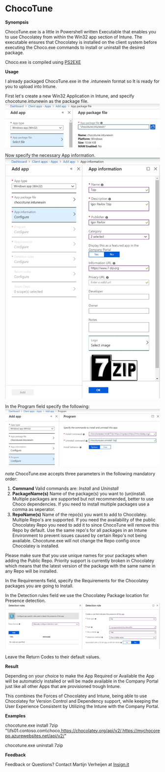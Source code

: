 # ChocoTune

**Synompsis**

ChocoTune.exe is a little in Powershell written Executable that enables you to use Chocolatey from within the Win32 app section of Intune.
The executable ensures that Chocolatey is installed on the client system before executing the Choco.exe commands to install or uninstall the desired package.

Choco.exe is compiled using [PS2EXE](https://gallery.technet.microsoft.com/scriptcenter/PS2EXE-Convert-PowerShell-9e4e07f1)

**Usage**

I already packaged ChocoTune.exe in the .intunewin format so It is ready for you to upload into Intune.

First let's create a new Win32 Application in Intune, and specify chocotune.intunewin as the package file.
![AddApp](https://github.com/insignit/ChocoTune/blob/master/Documentation/addapp.JPG)

Now specify the necessary App information.
![AppInfo](https://github.com/insignit/ChocoTune/blob/master/Documentation/appinfo.JPG)

In the Program field specify the following:
![AppProgram](https://github.com/insignit/ChocoTune/blob/master/Documentation/appprogram.JPG)

_note_
ChocoTune.exe accepts three parameters in the following mandatory order:
1. **Command**              Valid commands are: _Install_ and _Uninstall_
2. **PackageName(s)**       Name of the package(s) you want to (un)install. Multiple packages are supported but not recommended, better to use Choco dependencies. If you need to install multiple packages use a comma as seperator.
3. **RepoName(s)**          Name of the repo(s) you want to add to Chocolatey. Multiple Repo's are supported. If you need the availability of the public Chocolatey Repo you need to add it to since ChocoTune will remove this Repo by default.
Use the same repo's for all packages in an Intune Environment to prevent issues caused by certain Repo's not being available.
Chocotune.exe will not change the Repo config once Chocolatey is installed.

Please make sure that you use unique names for your packages when adding the Public Repo. Priority support is currently broken in Chocolatey which means that the latest version of the package with the same name in any Repo will be installed.

In the Requirements field, specify the Requirements for the Chocolatey packages you are going to Install.

In the Detection rules field we use the Chocolatey Package location for Presence detection.
![DetectionRules](https://github.com/insignit/ChocoTune/blob/master/Documentation/DetectionRules.JPG)

Leave the Return Codes to their default values.


**Result**

Depending on your choice to make the App Required or Available the App will be automaticly installed or will be made available in the Company Portal just like all other Apps that are provisioned trough Intune.

This combines the Forces of Chocolatey and Intune, being able to use Chocolatey for Version Control and Dependency support, while keeping the User Experience Consistent by Utilizing the Intune with the Company Portal.


**Examples**

chocotune.exe install 7zip "\\\fs01.contoso.com\choco,https://chocolatey.org/api/v2/,https://mychocorepo.azurewebsites.net/api/v2/"

chocotune.exe uninstall 7zip

**Feedback**

Feedback or Questions?
Contact Martijn Verheijen at [Insign.it](www.insign.it)









